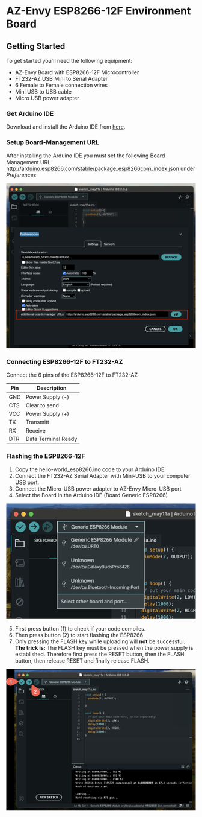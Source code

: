 # AZ-Envy ESP8266-12F Environment Board

## Getting Started

To get started you'll need the following equipment:
- AZ-Envy Board with ESP8266-12F Microcontroller
- FT232-AZ USB Mini to Serial Adapter
- 6 Female to Female connection wires
- Mini USB to USB cable 
- Micro USB power adapter

### Get Arduino IDE

Download and install the Arduino IDE from [here](https://www.arduino.cc/en/software).

### Setup Board-Management URL

After installing the Arduino IDE you must set the following Board 
Management URL http://arduino.esp8266.com/stable/package_esp8266com_index.json under *Preferences*

![Preferences](images/Arduino-Preferences.png)


### Connecting ESP8266-12F to FT232-AZ

Connect the 6 pins of the ESP8266-12F to FT232-AZ

| Pin | Description |
|-----|-------------|
| GND | Power Supply (-) |
| CTS | Clear to send |
| VCC | Power Supply (+) |
| TX | Transmitt |
| RX | Receive |
| DTR | Data Terminal Ready |

### Flashing the ESP8266-12F

1. Copy the hello-world_esp8266.ino code to your Arduino IDE. 
2. Connect the FT232-AZ Serial Adapter with Mini-USB to your computer USB port.
3. Connect the Micro-USB power adapter to AZ-Envy Micro-USB port
4. Select the Board in the Arduino IDE (Board Generic ESP8266)

![Board select](images/ArduinoIDESelect.png)

5. First press button (1) to check if your code compiles.
6. Then press button (2) to start flashing the ESP8266
7. Only pressing the FLASH key while uploading will **not** be successful. **The trick is:** The FLASH key must be pressed when the power supply is established. Therefore first press the RESET button, then the FLASH button, then release RESET and finally release FLASH.

![Compile and start flashing](images/Arduino-IDE.png)


